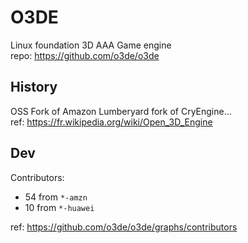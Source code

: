 # O3DE

Linux foundation 3D AAA Game engine<br>
repo: <https://github.com/o3de/o3de>

## History

OSS Fork of Amazon Lumberyard fork of CryEngine...<br>
ref: <https://fr.wikipedia.org/wiki/Open_3D_Engine>

## Dev

Contributors:

* 54 from `*-amzn`
* 10 from `*-huawei`

ref: <https://github.com/o3de/o3de/graphs/contributors>
